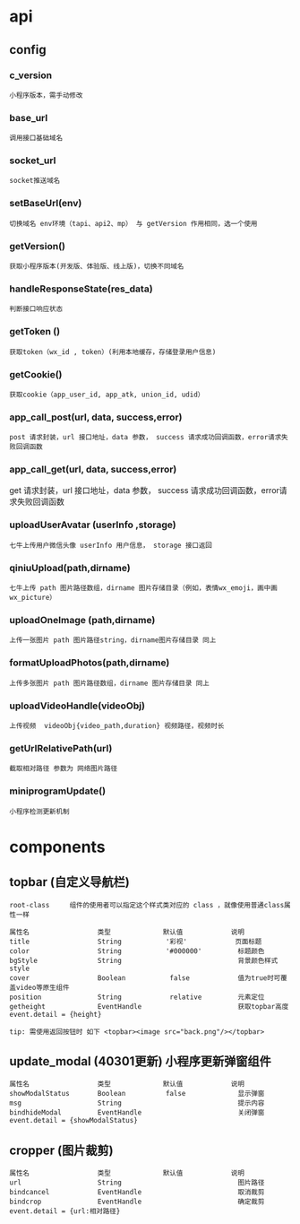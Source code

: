# api

## config
### c_version       
    小程序版本，需手动修改 
###	base_url   
    调用接口基础域名
###	socket_url  
    socket推送域名
###	setBaseUrl(env) 
    切换域名 env环境（tapi、api2、mp） 与 getVersion 作用相同，选一个使用 
###	getVersion() 
    获取小程序版本(开发版、体验版、线上版)，切换不同域名
###	handleResponseState(res_data)  
    判断接口响应状态
###	getToken ()     
    获取token（wx_id , token）(利用本地缓存，存储登录用户信息)
###	getCookie()     
    获取cookie（app_user_id, app_atk, union_id, udid）
###	app_call_post(url, data, success,error) 
    post 请求封装，url 接口地址，data 参数， success 请求成功回调函数，error请求失败回调函数
###	app_call_get(url, data, success,error) 
  get 请求封装，url 接口地址，data 参数， success 请求成功回调函数，error请求失败回调函数
###	uploadUserAvatar (userInfo ,storage) 
    七牛上传用户微信头像 userInfo 用户信息， storage 接口返回
###	qiniuUpload(path,dirname) 
    七牛上传 path 图片路径数组，dirname 图片存储目录（例如，表情wx_emoji，画中画wx_picture）
###	uploadOneImage (path,dirname)
    上传一张图片 path 图片路径string，dirname图片存储目录 同上
###	formatUploadPhotos(path,dirname)
    上传多张图片 path 图片路径数组，dirname 图片存储目录 同上
###	uploadVideoHandle(videoObj) 
    上传视频  videoObj{video_path,duration} 视频路径，视频时长
###	getUrlRelativePath(url) 
    截取相对路径 参数为 网络图片路径
### miniprogramUpdate() 
    小程序检测更新机制


# components

## topbar  (自定义导航栏)
    root-class     组件的使用者可以指定这个样式类对应的 class ，就像使用普通class属性一样
  
    属性名                 类型             默认值            说明
    title                 String           '彩视'            页面标题
    color                 String           '#000000'         标题颜色
    bgStyle               String                             背景颜色样式 style
    cover                 Boolean           false            值为true时可覆盖video等原生组件
    position              String            relative         元素定位
    getheight             EventHandle                        获取topbar高度event.detail = {height}

    tip: 需使用返回按钮时 如下 <topbar><image src="back.png"/></topbar>

##	update_modal   (40301更新) 小程序更新弹窗组件
    属性名                 类型             默认值            说明
    showModalStatus       Boolean          false             显示弹窗
    msg                   String                             提示内容
    bindhideModal         EventHandle                        关闭弹窗event.detail = {showModalStatus}

## cropper   (图片裁剪) 
    属性名                 类型             默认值            说明
    url                   String                             图片路径
    bindcancel            EventHandle                        取消裁剪
    bindcrop              EventHandle                        确定裁剪event.detail = {url:相对路径}
